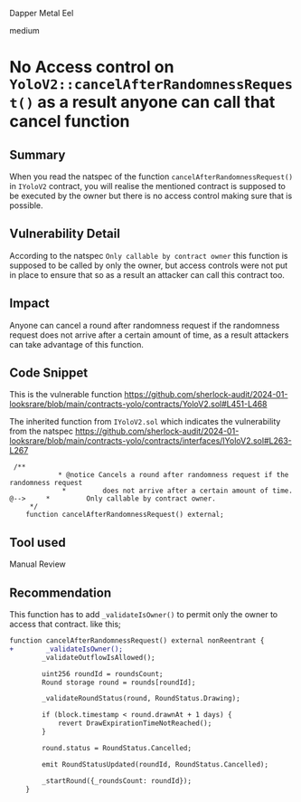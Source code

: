 Dapper Metal Eel

medium

# No Access control on `YoloV2::cancelAfterRandomnessRequest()` as a result anyone can call that cancel function

## Summary
When you read the natspec of the function `cancelAfterRandomnessRequest()` in `IYoloV2` contract, you will realise the mentioned contract is supposed to be executed by the owner but there is no access control making sure that is possible.
## Vulnerability Detail
According to the natspec `Only callable by contract owner` this function is supposed to be called by only the owner, but access controls were not put in place to ensure that so as a result an attacker can call this contract too.

## Impact
Anyone can cancel a round after randomness request if the randomness request does not arrive after a certain amount of time, as a result attackers can take advantage of this function.

## Code Snippet

This is the vulnerable function
https://github.com/sherlock-audit/2024-01-looksrare/blob/main/contracts-yolo/contracts/YoloV2.sol#L451-L468


The inherited function from `IYoloV2.sol` which indicates the vulnerability from the natspec
https://github.com/sherlock-audit/2024-01-looksrare/blob/main/contracts-yolo/contracts/interfaces/IYoloV2.sol#L263-L267

```solidity
 /**
            * @notice Cancels a round after randomness request if the randomness request
             *         does not arrive after a certain amount of time.
@-->     *         Only callable by contract owner.
     */
    function cancelAfterRandomnessRequest() external;
```

## Tool used

Manual Review

## Recommendation

This function has to add `_validateIsOwner()` to permit only the owner to access that contract. like this;
```diff
function cancelAfterRandomnessRequest() external nonReentrant {
+        _validateIsOwner();
        _validateOutflowIsAllowed();

        uint256 roundId = roundsCount;
        Round storage round = rounds[roundId];

        _validateRoundStatus(round, RoundStatus.Drawing);

        if (block.timestamp < round.drawnAt + 1 days) {
            revert DrawExpirationTimeNotReached();
        }

        round.status = RoundStatus.Cancelled;

        emit RoundStatusUpdated(roundId, RoundStatus.Cancelled);

        _startRound({_roundsCount: roundId});
    }
```
